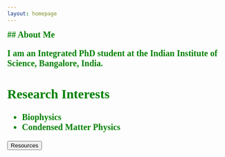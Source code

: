 ```yaml
---
layout: homepage
---
```


<span style="font-family:Geneva;color:green;font-weight:700;font-size:20px"> 
## About Me

I am an Integrated PhD student at the Indian Institute of Science, Bangalore, India.

## Research Interests

- **Biophysics**
- **Condensed Matter Physics**

<button name="button" onclick="http://phannyd.github.io/resources">Resources</button>

</span>
